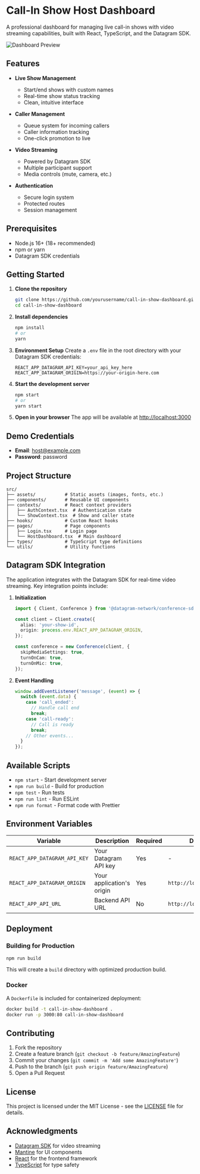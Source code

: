 # Call-In Show Host Dashboard

A professional dashboard for managing live call-in shows with video streaming capabilities, built with React, TypeScript, and the Datagram SDK.

![Dashboard Preview](public/dashboard-preview.png)

## Features

- **Live Show Management**
  - Start/end shows with custom names
  - Real-time show status tracking
  - Clean, intuitive interface

- **Caller Management**
  - Queue system for incoming callers
  - Caller information tracking
  - One-click promotion to live

- **Video Streaming**
  - Powered by Datagram SDK
  - Multiple participant support
  - Media controls (mute, camera, etc.)

- **Authentication**
  - Secure login system
  - Protected routes
  - Session management

## Prerequisites

- Node.js 16+ (18+ recommended)
- npm or yarn
- Datagram SDK credentials

## Getting Started

1. **Clone the repository**
   ```bash
   git clone https://github.com/yourusername/call-in-show-dashboard.git
   cd call-in-show-dashboard
   ```

2. **Install dependencies**
   ```bash
   npm install
   # or
   yarn
   ```

3. **Environment Setup**
   Create a `.env` file in the root directory with your Datagram SDK credentials:
   ```env
   REACT_APP_DATAGRAM_API_KEY=your_api_key_here
   REACT_APP_DATAGRAM_ORIGIN=https://your-origin-here.com
   ```

4. **Start the development server**
   ```bash
   npm start
   # or
   yarn start
   ```

5. **Open in your browser**
   The app will be available at [http://localhost:3000](http://localhost:3000)

## Demo Credentials

- **Email**: host@example.com
- **Password**: password

## Project Structure

```
src/
├── assets/           # Static assets (images, fonts, etc.)
├── components/       # Reusable UI components
├── contexts/         # React context providers
│   ├── AuthContext.tsx  # Authentication state
│   └── ShowContext.tsx  # Show and caller state
├── hooks/            # Custom React hooks
├── pages/            # Page components
│   ├── Login.tsx     # Login page
│   └── HostDashboard.tsx  # Main dashboard
├── types/            # TypeScript type definitions
└── utils/            # Utility functions
```

## Datagram SDK Integration

The application integrates with the Datagram SDK for real-time video streaming. Key integration points include:

1. **Initialization**
   ```typescript
   import { Client, Conference } from '@datagram-network/conference-sdk';
   
   const client = Client.create({
     alias: 'your-show-id',
     origin: process.env.REACT_APP_DATAGRAM_ORIGIN,
   });
   
   const conference = new Conference(client, {
     skipMediaSettings: true,
     turnOnCam: true,
     turnOnMic: true,
   });
   ```

2. **Event Handling**
   ```typescript
   window.addEventListener('message', (event) => {
     switch (event.data) {
       case 'call_ended':
         // Handle call end
         break;
       case 'call-ready':
         // Call is ready
         break;
       // Other events...
     }
   });
   ```

## Available Scripts

- `npm start` - Start development server
- `npm run build` - Build for production
- `npm test` - Run tests
- `npm run lint` - Run ESLint
- `npm run format` - Format code with Prettier

## Environment Variables

| Variable | Description | Required | Default |
|----------|-------------|----------|---------|
| `REACT_APP_DATAGRAM_API_KEY` | Your Datagram API key | Yes | - |
| `REACT_APP_DATAGRAM_ORIGIN` | Your application's origin | Yes | `http://localhost:3000` |
| `REACT_APP_API_URL` | Backend API URL | No | `http://localhost:5000` |

## Deployment

### Building for Production

```bash
npm run build
```

This will create a `build` directory with optimized production build.

### Docker

A `Dockerfile` is included for containerized deployment:

```bash
docker build -t call-in-show-dashboard .
docker run -p 3000:80 call-in-show-dashboard
```

## Contributing

1. Fork the repository
2. Create a feature branch (`git checkout -b feature/AmazingFeature`)
3. Commit your changes (`git commit -m 'Add some AmazingFeature'`)
4. Push to the branch (`git push origin feature/AmazingFeature`)
5. Open a Pull Request

## License

This project is licensed under the MIT License - see the [LICENSE](LICENSE) file for details.

## Acknowledgments

- [Datagram SDK](https://sdk.datagram.network/) for video streaming
- [Mantine](https://mantine.dev/) for UI components
- [React](https://reactjs.org/) for the frontend framework
- [TypeScript](https://www.typescriptlang.org/) for type safety
